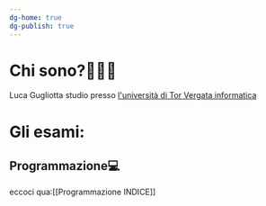 ```yaml
---
dg-home: true
dg-publish: true
---
```

# Chi sono?👨🏻‍💻
Luca Gugliotta studio presso [l'università di Tor Vergata informatica](https://web.uniroma2.it/)

# Gli esami:
## Programmazione💻
eccoci qua:[[Programmazione INDICE]]
